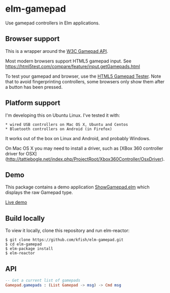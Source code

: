 # elm-gamepad

Use gamepad controllers in Elm applications.

## Browser support

This is a wrapper around the [W3C Gamepad API](https://w3c.github.io/gamepad/).

Most modern browsers support HTML5 gamepad input. See
https://html5test.com/compare/feature/input.getGamepads.html

To test your gamepad and browser, use the
[HTML5 Gamepad Tester](http://html5gamepad.com/).
Note that to avoid fingerprinting controllers, some browsers only
show them after a button has been pressed.

## Platform support

I'm developing this on Ubuntu Linux. I've tested it with:

	* wired USB controllers on Mac OS X, Ubuntu and Centos
	* Bluetooth controllers on Android (in Firefox)

It works out of the box on Linux and Android, and probably Windows.

On Mac OS X you may need to install a driver, such as
[XBox 360 controller driver for OSX]
(http://tattiebogle.net/index.php/ProjectRoot/Xbox360Controller/OsxDriver).

## Demo

This package contains a demo application
[ShowGamepad.elm](ShowGamepad.elm) which displays the raw Gamepad type.

[Live demo](http://kfish.github.io/elm-gamepad/)

## Build locally

To view it locally, clone this repository and run elm-reactor:

```
$ git clone https://github.com/kfish/elm-gamepad.git
$ cd elm-gamepad
$ elm-package install
$ elm-reactor
```

## API

```elm
-- Get a current list of gamepads
Gamepad.gamepads : (List Gamepad -> msg) -> Cmd msg
```

